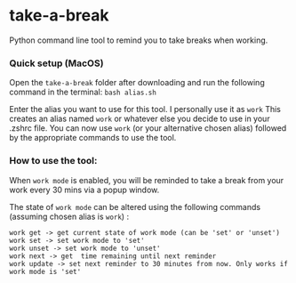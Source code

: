 # take-a-break

Python command line tool to remind you to take breaks when working.

### Quick setup (MacOS)

Open the `take-a-break` folder after downloading and run the following command in the terminal: `bash alias.sh`

Enter the alias you want to use for this tool. I personally use it as `work`
This creates an alias named `work` or whatever else you decide to use in your .zshrc file. You can now use `work` (or your alternative chosen alias) followed by the appropriate commands to use the tool.

### How to use the tool:

When `work mode` is enabled, you will be reminded to take a break from your work every 30 mins via a popup window.

The state of `work mode` can be altered using the following commands (assuming chosen alias is `work`) :

```
work get -> get current state of work mode (can be 'set' or 'unset')
work set -> set work mode to 'set'
work unset -> set work mode to 'unset'
work next -> get  time remaining until next reminder
work update -> set next reminder to 30 minutes from now. Only works if work mode is 'set'
```
